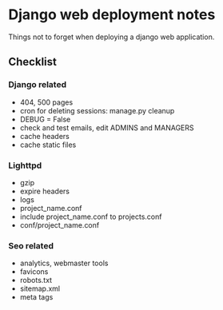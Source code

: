 # Django web deployment notes

Things not to forget when deploying a django web application.

## Checklist

### Django related
* 404, 500 pages
* cron for deleting sessions: manage.py cleanup
* DEBUG = False
* check and test emails, edit ADMINS and MANAGERS
* cache headers
* cache static files

### Lighttpd

* gzip
* expire headers
* logs
* project_name.conf
* include project_name.conf to projects.conf
* conf/project_name.conf


### Seo related
* analytics, webmaster tools
* favicons
* robots.txt
* sitemap.xml
* meta tags






